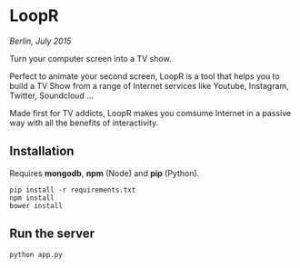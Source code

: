 # LoopR
_Berlin, July 2015_

Turn your computer screen into a TV show.

Perfect to animate your second screen, LoopR is a tool that helps you to build
a TV Show from a range of Internet services like Youtube, Instagram, Twitter,
Soundcloud ...

Made first for TV addicts, LoopR makes you comsume Internet in a passive way with all the benefits of interactivity.


## Installation

Requires __mongodb__, __npm__ (Node) and __pip__ (Python).

```
pip install -r requirements.txt
npm install
bower install
```

## Run the server

```
python app.py
```
